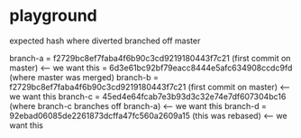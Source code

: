 # playground

expected hash where diverted branched off master

branch-a  = f2729bc8ef7faba4f6b90c3cd9219180443f7c21 (first commit on master) <-- we want this
          = 6d3e61bc92bf79eacc8444e5afc634908ccdc9fd (where master was merged)
branch-b  = f2729bc8ef7faba4f6b90c3cd9219180443f7c21 (first commit on master) <-- we want this
branch-c  = 45ed4e64fcab7e3b93d3c32e74e7df607304bc16 (where branch-c branches off branch-a) <-- we want this
branch-d  = 92ebad06085de2261873dcffa47fc560a2609a15 (this was rebased) <-- we want this